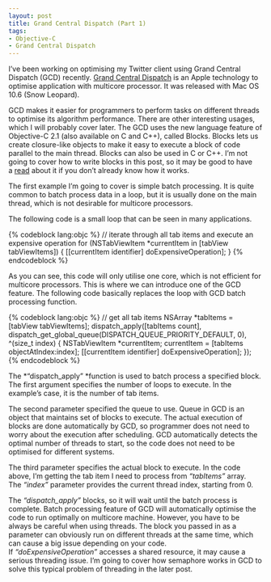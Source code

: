 ```yaml
---
layout: post
title: Grand Central Dispatch (Part 1)
tags:
- Objective-C
- Grand Central Dispatch
---
```



I’ve been working on optimising my Twitter client using Grand Central Dispatch (GCD) recently. [Grand Central Dispatch][1] is an Apple technology to optimise application with multicore processor. It was released with Mac OS 10.6 (Snow Leopard).

GCD makes it easier for programmers to perform tasks on different threads to optimise its algorithm performance. There are other interesting usages, which I will probably cover later. The GCD uses the new language feature of Objective-C 2.1 (also available on C and C++), called Blocks. Blocks lets us create closure-like objects to make it easy to execute a block of code parallel to the main thread. Blocks can also be used in C or C++. I’m not going to cover how to write blocks in this post, so it may be good to have a [read][2] about it if you don’t already know how it works.

<!--more-->

The first example I’m going to cover is simple batch processing. It is quite common to batch process data in a loop, but it is usually done on the main thread, which is not desirable for multicore processors.

The following code is a small loop that can be seen in many applications.

{% codeblock lang:objc %}
// iterate through all tab items and execute an expensive operation
for (NSTabViewItem *currentItem in [tabView tabViewItems]) {
    [[currentItem identifier] doExpensiveOperation];
}
{% endcodeblock %}

As you can see, this code will only utilise one core, which is not efficient for multicore processors. This is where we can introduce one of the GCD feature. The following code basically replaces the loop with GCD batch processing function.

{% codeblock lang:objc %}
// get all tab items
NSArray *tabItems = [tabView tabViewItems];
dispatch_apply([tabItems count],
        dispatch_get_global_queue(DISPATCH_QUEUE_PRIORITY_DEFAULT, 0),
        ^(size_t index) {
            NSTabViewItem *currentItem;
            currentItem = [tabItems objectAtIndex:index];
            [[currentItem identifier] doExpensiveOperation];
        });
{% endcodeblock %}

The *“dispatch_apply” *function is used to batch process a specified block. The first argument specifies the number of loops to execute. In the example’s case, it is the number of tab items.

The second parameter specified the queue to use. Queue in GCD is an object that maintains set of blocks to execute. The actual execution of blocks are done automatically by GCD, so programmer does not need to worry about the execution after scheduling. GCD automatically detects the optimal number of threads to start, so the code does not need to be optimised for different systems.

The third parameter specifies the actual block to execute. In the code above, I’m getting the tab item I need to process from *“tabItems”* array. The *“index”* parameter provides the current thread index, starting from 0.

The *“dispatch_apply”* blocks, so it will wait until the batch process is complete. Batch processing feature of GCD will automatically optimise the code to run optimally on multicore machine. However, you have to be always be careful when using threads. The block you passed in as a parameter can obviously run on different threads at the same time, which can cause a big issue depending on your code. If *“doExpensiveOperation”* accesses a shared resource, it may cause a serious threading issue. I’m going to cover how semaphore works in GCD to solve this typical problem of threading in the later post.

[1]: http://www.apple.com/macosx/technology/
[2]: http://en.wikipedia.org/wiki/Blocks_(C_language_extension)
